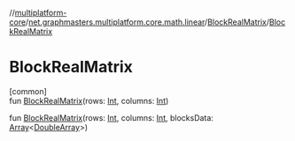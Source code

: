 //[multiplatform-core](../../../index.md)/[net.graphmasters.multiplatform.core.math.linear](../index.md)/[BlockRealMatrix](index.md)/[BlockRealMatrix](-block-real-matrix.md)

# BlockRealMatrix

[common]\
fun [BlockRealMatrix](-block-real-matrix.md)(rows: [Int](https://kotlinlang.org/api/latest/jvm/stdlib/kotlin/-int/index.html), columns: [Int](https://kotlinlang.org/api/latest/jvm/stdlib/kotlin/-int/index.html))

fun [BlockRealMatrix](-block-real-matrix.md)(rows: [Int](https://kotlinlang.org/api/latest/jvm/stdlib/kotlin/-int/index.html), columns: [Int](https://kotlinlang.org/api/latest/jvm/stdlib/kotlin/-int/index.html), blocksData: [Array](https://kotlinlang.org/api/latest/jvm/stdlib/kotlin/-array/index.html)&lt;[DoubleArray](https://kotlinlang.org/api/latest/jvm/stdlib/kotlin/-double-array/index.html)&gt;)
